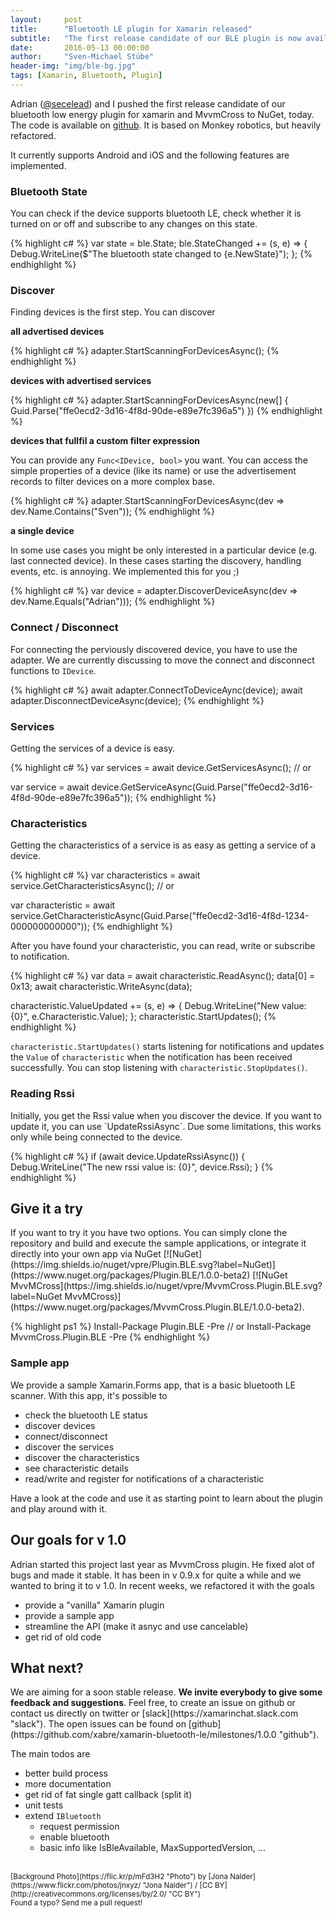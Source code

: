 ```yaml
---
layout:     post
title:      "Bluetooth LE plugin for Xamarin released"
subtitle:   "The first release candidate of our BLE plugin is now available."
date:       2016-05-13 00:00:00
author:     "Sven-Michael Stübe"
header-img: "img/ble-bg.jpg"
tags: [Xamarin, Bluetooth, Plugin]
---
```


Adrian ([@secelead](https://twitter.com/secelead "@secelead")) and I pushed the first release candidate of our bluetooth low energy plugin for xamarin and MvvmCross to NuGet, today. The code is available on <i class="fa fa-github"></i>[github](https://github.com/xabre/xamarin-bluetooth-le "github"). It is based on Monkey robotics, but heavily refactored. 

It currently supports Android and iOS and the following features are implemented.

<h3>Bluetooth State</h3>
You can check if the device supports bluetooth LE, check whether it is turned on or off and subscribe to any changes on this state.

{% highlight c# %}
var state = ble.State;
ble.StateChanged += (s, e) => 
{
    Debug.WriteLine($"The bluetooth state changed to {e.NewState}");
};
{% endhighlight %}

<h3>Discover</h3>
Finding devices is the first step. You can discover

**all advertised devices**

{% highlight c# %}
adapter.StartScanningForDevicesAsync();
{% endhighlight %}

**devices with advertised services**

{% highlight c# %}
adapter.StartScanningForDevicesAsync(new[] { Guid.Parse("ffe0ecd2-3d16-4f8d-90de-e89e7fc396a5") })
{% endhighlight %}

**devices that fullfil a custom filter expression**

You can provide any <code>Func<IDevice, bool></code> you want. You can access the simple properties of a device (like its name) or use the advertisement records to filter devices on a more complex base.

{% highlight c# %}
adapter.StartScanningForDevicesAsync(dev => dev.Name.Contains("Sven"));
{% endhighlight %}

**a single device**

In some use cases you might be only interested in a particular device (e.g. last connected device). In these cases starting the discovery, handling events, etc. is annoying. We implemented this for you ;)

{% highlight c# %}
var device = adapter.DiscoverDeviceAsync(dev => dev.Name.Equals("Adrian")));
{% endhighlight %}

<h3>Connect / Disconnect</h3>
For connecting the perviously discovered device, you have to use the adapter. We are currently discussing to move the connect and disconnect functions to <code>IDevice</code>.

{% highlight c# %}
await adapter.ConnectToDeviceAync(device);
await adapter.DisconnectDeviceAsync(device);
{% endhighlight %}

<h3>Services</h3>
Getting the services of a device is easy.

{% highlight c# %}
var services = await device.GetServicesAsync();
// or

var service = await device.GetServiceAsync(Guid.Parse("ffe0ecd2-3d16-4f8d-90de-e89e7fc396a5"));
{% endhighlight %}

<h3>Characteristics</h3>
Getting the characteristics of a service is as easy as getting a service of a device.

{% highlight c# %}
var characteristics = await service.GetCharacteristicsAsync();
// or

var characteristic = await service.GetCharacteristicAsync(Guid.Parse("ffe0ecd2-3d16-4f8d-1234-000000000000"));
{% endhighlight %}

After you have found your characteristic, you can read, write or subscribe to notification.

{% highlight c# %}
var data = await characteristic.ReadAsync();
data[0] = 0x13;
await characteristic.WriteAsync(data);

characteristic.ValueUpdated += (s, e) =>
{
    Debug.WriteLine("New value: {0}", e.Characteristic.Value);
};
characteristic.StartUpdates();
{% endhighlight %}

`characteristic.StartUpdates()` starts listening for notifications and updates the `Value` of `characteristic` when the notification has been received successfully. You can stop listening with `characteristic.StopUpdates()`.

<h3>Reading Rssi</h3>
Initially, you get the Rssi value when you discover the device. If you want to update it, you can use `UpdateRssiAsync`. Due some limitations, this works only while being connected to the device.

{% highlight c# %}
if (await device.UpdateRssiAsync())
{
    Debug.WriteLine("The new rssi value is: {0}", device.Rssi);
}
{% endhighlight %}

<h2 class="section-heading">Give it a try</h2>
If you want to try it you have two options.
You can simply clone the repository and build and execute the sample applications, or integrate it directly into your own app via NuGet <span class="inline">[![NuGet](https://img.shields.io/nuget/vpre/Plugin.BLE.svg?label=NuGet)](https://www.nuget.org/packages/Plugin.BLE/1.0.0-beta2) [![NuGet MvvMCross](https://img.shields.io/nuget/vpre/MvvmCross.Plugin.BLE.svg?label=NuGet MvvMCross)](https://www.nuget.org/packages/MvvmCross.Plugin.BLE/1.0.0-beta2).</span>

{% highlight ps1 %}
Install-Package Plugin.BLE -Pre
// or
Install-Package MvvmCross.Plugin.BLE -Pre
{% endhighlight %}

<h3>Sample app</h3>
We provide a sample Xamarin.Forms app, that is a basic bluetooth LE scanner. With this app, it's possible to 

- check the bluetooth LE status
- discover devices
- connect/disconnect
- discover the services
- discover the characteristics
- see characteristic details
- read/write and register for notifications of a characteristic

Have a look at the code and use it as starting point to learn about the plugin and play around with it.

<h2 class="section-heading">Our goals for v 1.0</h2>
Adrian started this project last year as MvvmCross plugin. He fixed alot of bugs and made it stable. It has been in v 0.9.x for quite a while and we wanted to bring it to v 1.0. In recent weeks, we refactored it with the goals

- provide a "vanilla" Xamarin plugin
- provide a sample app
- streamline the API (make it asnyc and use cancelable)
- get rid of old code

<h2 class="section-heading">What next?</h2>
We are aiming for a soon stable release. <b>We invite everybody to give some feedback and suggestions</b>. Feel free, to create an issue on github or contact us directly on twitter or [slack](https://xamarinchat.slack.com "slack").
The open issues can be found on [github](https://github.com/xabre/xamarin-bluetooth-le/milestones/1.0.0 "github").

The main todos are

- better build process
- more documentation
- get rid of fat single gatt callback (split it)
- unit tests
- extend `IBluetooth`
  - request permission
  - enable bluetooth
  - basic info like IsBleAvailable, MaxSupportedVersion, ...

<br>
<small>[Background Photo](https://flic.kr/p/mFd3H2 "Photo") by [Jona Nalder](https://www.flickr.com/photos/jnxyz/ "Jona Nalder") / [CC BY](http://creativecommons.org/licenses/by/2.0/ "CC BY")</small>
<br>
<small>Found a typo? Send me a pull request!</small>
